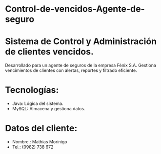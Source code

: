 # Control-de-vencidos-Agente-de-seguro
# Sistema de Control y Administración de clientes vencidos.
Desarrollado para un agente de seguros de la empresa Fénix S.A. Gestiona vencimientos de clientes con alertas, reportes y filtrado eficiente.
# Tecnologías:
 - Java: Lógica del sistema. 
 - MySQL: Almacena y gestiona datos.
# Datos del cliente:
 - Nombre.: Mathias Morinigo
 - Tel.: (0982) 738 672 
